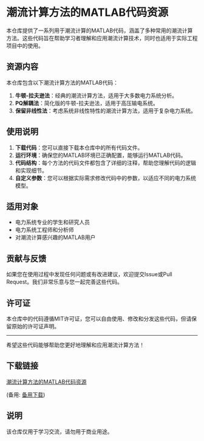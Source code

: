 # 潮流计算方法的MATLAB代码资源

本仓库提供了一系列用于潮流计算的MATLAB代码，涵盖了多种常用的潮流计算方法。这些代码旨在帮助学习者理解和应用潮流计算技术，同时也适用于实际工程项目中的使用。

## 资源内容

本仓库包含以下潮流计算方法的MATLAB代码：

1. **牛顿-拉夫逊法**：经典的潮流计算方法，适用于大多数电力系统分析。
2. **PQ解耦法**：简化版的牛顿-拉夫逊法，适用于高压输电系统。
3. **保留非线性法**：考虑系统非线性特性的潮流计算方法，适用于复杂电力系统。

## 使用说明

1. **下载代码**：您可以直接下载本仓库中的所有代码文件。
2. **运行环境**：确保您的MATLAB环境已正确配置，能够运行MATLAB代码。
3. **代码结构**：每个方法的代码文件都包含了详细的注释，帮助您理解代码的逻辑和实现细节。
4. **自定义参数**：您可以根据实际需求修改代码中的参数，以适应不同的电力系统模型。

## 适用对象

- 电力系统专业的学生和研究人员
- 电力系统工程师和分析师
- 对潮流计算感兴趣的MATLAB用户

## 贡献与反馈

如果您在使用过程中发现任何问题或有改进建议，欢迎提交Issue或Pull Request。我们非常乐意与您一起完善这些代码。

## 许可证

本仓库中的代码遵循MIT许可证，您可以自由使用、修改和分发这些代码，但请保留原始的许可证声明。

---

希望这些代码能够帮助您更好地理解和应用潮流计算方法！

## 下载链接
[潮流计算方法的MATLAB代码资源](https://pan.quark.cn/s/15f3e9da17be) 

(备用: [备用下载](https://pan.baidu.com/s/1Jk91ebKMlqENd7t5o0h9sg?pwd=1234))

## 说明

该仓库仅用于学习交流，请勿用于商业用途。

